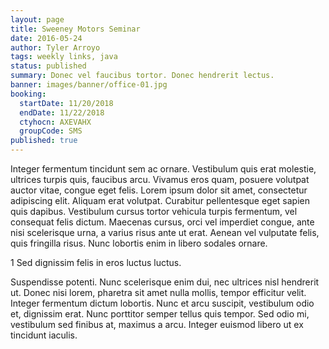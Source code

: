 ```yaml
---
layout: page
title: Sweeney Motors Seminar
date: 2016-05-24
author: Tyler Arroyo
tags: weekly links, java
status: published
summary: Donec vel faucibus tortor. Donec hendrerit lectus.
banner: images/banner/office-01.jpg
booking:
  startDate: 11/20/2018
  endDate: 11/22/2018
  ctyhocn: AXEVAHX
  groupCode: SMS
published: true
---
```

Integer fermentum tincidunt sem ac ornare. Vestibulum quis erat molestie, ultrices turpis quis, faucibus arcu. Vivamus eros quam, posuere volutpat auctor vitae, congue eget felis. Lorem ipsum dolor sit amet, consectetur adipiscing elit. Aliquam erat volutpat. Curabitur pellentesque eget sapien quis dapibus. Vestibulum cursus tortor vehicula turpis fermentum, vel consequat felis dictum. Maecenas cursus, orci vel imperdiet congue, ante nisi scelerisque urna, a varius risus ante ut erat. Aenean vel vulputate felis, quis fringilla risus. Nunc lobortis enim in libero sodales ornare.

1 Sed dignissim felis in eros luctus luctus.

Suspendisse potenti. Nunc scelerisque enim dui, nec ultrices nisl hendrerit ut. Donec nisi lorem, pharetra sit amet nulla mollis, tempor efficitur velit. Integer fermentum dictum lobortis. Nunc et arcu suscipit, vestibulum odio et, dignissim erat. Nunc porttitor semper tellus quis tempor. Sed odio mi, vestibulum sed finibus at, maximus a arcu. Integer euismod libero ut ex tincidunt iaculis.
